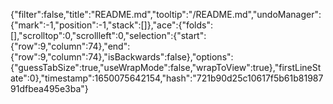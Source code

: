 {"filter":false,"title":"README.md","tooltip":"/README.md","undoManager":{"mark":-1,"position":-1,"stack":[]},"ace":{"folds":[],"scrolltop":0,"scrollleft":0,"selection":{"start":{"row":9,"column":74},"end":{"row":9,"column":74},"isBackwards":false},"options":{"guessTabSize":true,"useWrapMode":false,"wrapToView":true},"firstLineState":0},"timestamp":1650075642154,"hash":"721b90d25c10617f5b61b8198791dfbea495e3ba"}